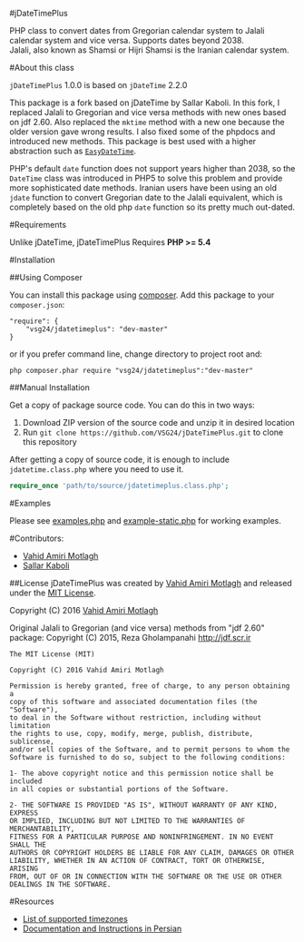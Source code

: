 #jDateTimePlus

PHP class to convert dates from Gregorian calendar system to Jalali calendar system and vice versa. Supports dates beyond 2038.  
Jalali, also known as Shamsi or Hijri Shamsi is the Iranian calendar system.

#About this class

`jDateTimePlus` 1.0.0 is based on `jDateTime` 2.2.0

This package is a fork based on jDateTime by Sallar Kaboli. In this fork, I replaced Jalali to Gregorian and vice versa methods with new ones based on jdf 2.60. Also replaced the `mktime` method with a new one because the older version gave wrong results. I also fixed some of the phpdocs and introduced new methods. This package is best used with a higher abstraction such as <a href="https://github.com/VSG24/EasyDateTime">`EasyDateTime`</a>.

PHP's default `date` function does not support years higher than 2038, so the `DateTime` class was introduced in PHP5 to solve this problem and provide more sophisticated date methods. Iranian users have been using an old `jdate` function to convert Gregorian date to the Jalali equivalent, which is completely based on the old php `date` function so its pretty much out-dated. 

#Requirements

Unlike jDateTime, jDateTimePlus Requires **PHP >= 5.4**

#Installation

##Using Composer

You can install this package using [composer](https://getcomposer.org). Add this package to your `composer.json`:  

```
"require": {
	"vsg24/jdatetimeplus": "dev-master"
}
```

or if you prefer command line, change directory to project root and:

```
php composer.phar require "vsg24/jdatetimeplus":"dev-master"
```

##Manual Installation

Get a copy of package source code. You can do this in two ways:

1. Download ZIP version of the source code and unzip it in desired location  
2. Run `git clone https://github.com/VSG24/jDateTimePlus.git` to clone this repository  

After getting a copy of source code, it is enough to include `jdatetime.class.php` where you need to use it.

```php
require_once 'path/to/source/jdatetimeplus.class.php';
```

#Examples

Please see [examples.php](examples.php) and [example-static.php](examples-static.php) for working examples.

#Contributors:
- [Vahid Amiri Motlagh](http://atvsg.com)
- [Sallar Kaboli](http://sallar.me)

##License
jDateTimePlus was created by [Vahid Amiri Motlagh](http://atvsg.com) and released under the [MIT License](http://opensource.org/licenses/mit-license.php).

Copyright (C) 2016 [Vahid Amiri Motlagh](http://atvsg.com)
  
 Original Jalali to Gregorian (and vice versa) methods from "jdf 2.60" package:
 Copyright (C) 2015, Reza Gholampanahi
 http://jdf.scr.ir

    The MIT License (MIT)
    
    Copyright (C) 2016 Vahid Amiri Motlagh

    Permission is hereby granted, free of charge, to any person obtaining a
    copy of this software and associated documentation files (the "Software"),
    to deal in the Software without restriction, including without limitation
    the rights to use, copy, modify, merge, publish, distribute, sublicense,
    and/or sell copies of the Software, and to permit persons to whom the
    Software is furnished to do so, subject to the following conditions:

    1- The above copyright notice and this permission notice shall be included
    in all copies or substantial portions of the Software.
    
    2- THE SOFTWARE IS PROVIDED "AS IS", WITHOUT WARRANTY OF ANY KIND, EXPRESS
    OR IMPLIED, INCLUDING BUT NOT LIMITED TO THE WARRANTIES OF MERCHANTABILITY,
    FITNESS FOR A PARTICULAR PURPOSE AND NONINFRINGEMENT. IN NO EVENT SHALL THE
    AUTHORS OR COPYRIGHT HOLDERS BE LIABLE FOR ANY CLAIM, DAMAGES OR OTHER
    LIABILITY, WHETHER IN AN ACTION OF CONTRACT, TORT OR OTHERWISE, ARISING
    FROM, OUT OF OR IN CONNECTION WITH THE SOFTWARE OR THE USE OR OTHER
    DEALINGS IN THE SOFTWARE.

#Resources
- [List of supported timezones](http://www.php.net/manual/en/timezones.php)  
- [Documentation and Instructions in Persian](http://sallar.me/farsi/projects/jdatetime/)  
